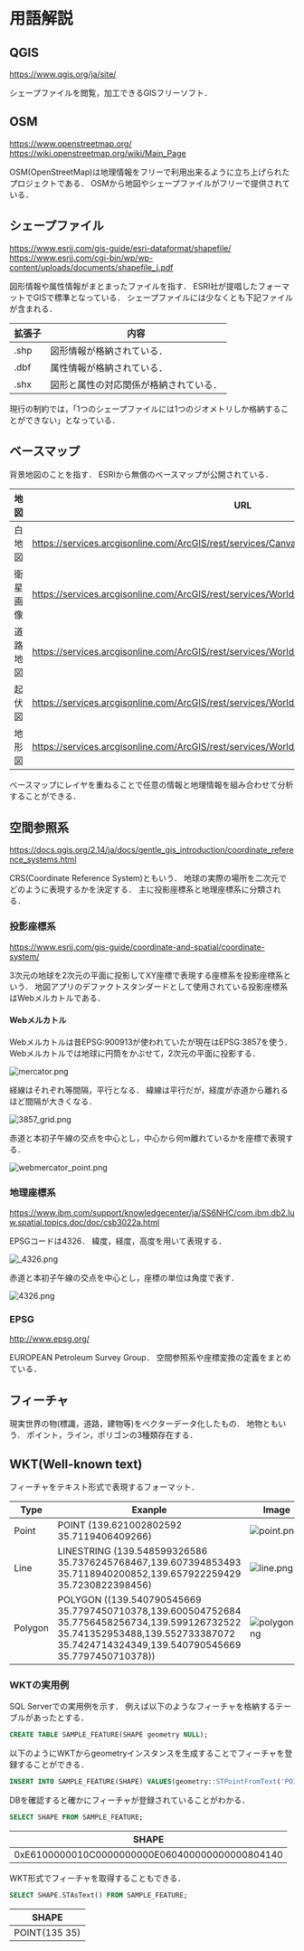 # 用語解説

## QGIS

https://www.qgis.org/ja/site/

シェープファイルを閲覧，加工できるGISフリーソフト．




## OSM

https://www.openstreetmap.org/
https://wiki.openstreetmap.org/wiki/Main_Page

OSM(OpenStreetMap)は地理情報をフリーで利用出来るように立ち上げられたプロジェクトである．
OSMから地図やシェープファイルがフリーで提供されている．



## シェープファイル

https://www.esrij.com/gis-guide/esri-dataformat/shapefile/
https://www.esrij.com/cgi-bin/wp/wp-content/uploads/documents/shapefile_j.pdf

図形情報や属性情報がまとまったファイルを指す．
ESRI社が提唱したフォーマットでGISで標準となっている．
シェープファイルには少なくとも下記ファイルが含まれる．

|拡張子|内容|
|---|---|
|.shp|図形情報が格納されている．|
|.dbf|属性情報が格納されている．|
|.shx|図形と属性の対応関係が格納されている．|

現行の制約では，「1つのシェープファイルには1つのジオメトリしか格納することができない」となっている．


## ベースマップ

背景地図のことを指す．
ESRIから無償のベースマップが公開されている．

| 地図 | URL |
|---|---|
| 白地図 | https://services.arcgisonline.com/ArcGIS/rest/services/Canvas/World_Light_Gray_Base/MapServer |
| 衛星画像 | https://services.arcgisonline.com/ArcGIS/rest/services/World_Imagery/MapServer |
| 道路地図 | https://services.arcgisonline.com/ArcGIS/rest/services/World_Street_Map/MapServer |
| 起伏図 | https://services.arcgisonline.com/ArcGIS/rest/services/World_Terrain_Base/MapServer |
| 地形図 | https://services.arcgisonline.com/ArcGIS/rest/services/World_Topo_Map/MapServer |

ベースマップにレイヤを重ねることで任意の情報と地理情報を組み合わせて分析することができる．



## 空間参照系

https://docs.qgis.org/2.14/ja/docs/gentle_gis_introduction/coordinate_reference_systems.html

CRS(Coordinate Reference System)ともいう．
地球の実際の場所を二次元でどのように表現するかを決定する．
主に投影座標系と地理座標系に分類される．

### 投影座標系

https://www.esrij.com/gis-guide/coordinate-and-spatial/coordinate-system/

3次元の地球を2次元の平面に投影してXY座標で表現する座標系を投影座標系という．
地図アプリのデファクトスタンダードとして使用されている投影座標系はWebメルカトルである．

#### Webメルカトル

Webメルカトルは昔EPSG:900913が使われていたが現在はEPSG:3857を使う．
Webメルカトルでは地球に円筒をかぶせて，2次元の平面に投影する．

![mercator.png](mercator.png)

経線はそれぞれ等間隔，平行となる．
緯線は平行だが，経度が赤道から離れるほど間隔が大きくなる．

![3857_grid.png](3857_grid.png)

赤道と本初子午線の交点を中心とし，中心から何m離れているかを座標で表現する．

![webmercator_point.png](webmercator_point.png)



### 地理座標系

https://www.ibm.com/support/knowledgecenter/ja/SS6NHC/com.ibm.db2.luw.spatial.topics.doc/doc/csb3022a.html

EPSGコードは4326．
緯度，経度，高度を用いて表現する．

![_4326.png](_4326.png)

赤道と本初子午線の交点を中心とし，座標の単位は角度で表す．

![4326.png](4326.png)


### EPSG

http://www.epsg.org/

EUROPEAN Petroleum Survey Group．
空間参照系や座標変換の定義をまとめている．



## フィーチャ

現実世界の物(標識，道路，建物等)をベクターデータ化したもの．
地物ともいう．
ポイント，ライン，ポリゴンの3種類存在する．



## WKT(Well-known text)

フィーチャをテキスト形式で表現するフォーマット．

|Type|Exanple|Image|
|---|---|---|
|Point|POINT (139.621002802592 35.7119406409266)|![point.png](point.png)|
|Line|LINESTRING (139.548599326586 35.7376245768467,139.607394853493 35.7118940200852,139.657922259429 35.7230822398456)|![line.png](line.png)|
|Polygon|POLYGON ((139.540790545669 35.7797450710378,139.600504752684 35.7756458256734,139.599126732522 35.741352953488,139.552733387072 35.7424714324349,139.540790545669 35.7797450710378))|![polygon.png](polygon.png)|

### WKTの実用例

SQL Serverでの実用例を示す．
例えば以下のようなフィーチャを格納するテーブルがあったとする．

```sql
CREATE TABLE SAMPLE_FEATURE(SHAPE geometry NULL);
```

以下のようにWKTからgeometryインスタンスを生成することでフィーチャを登録することができる．

```sql
INSERT INTO SAMPLE_FEATURE(SHAPE) VALUES(geometry::STPointFromText('POINT(135 35)', 4326));
```

DBを確認すると確かにフィーチャが登録されていることがわかる．


```sql
SELECT SHAPE FROM SAMPLE_FEATURE;
```

|SHAPE|
|---|
|0xE6100000010C0000000000E060400000000000804140|


WKT形式でフィーチャを取得することもできる．

```sql
SELECT SHAPE.STAsText() FROM SAMPLE_FEATURE;
```

|SHAPE|
|---|
|POINT(135 35)|

